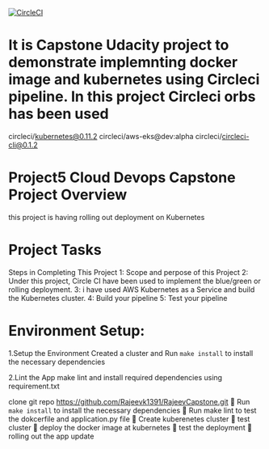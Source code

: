[![CircleCI](https://circleci.com/gh/Rajeevk1391/RajeevCapstone/tree/main.svg?style=svg)](https://circleci.com/gh/Rajeevk1391/RajeevCapstone/tree/main)

# It is Capstone Udacity project to demonstrate implemnting docker image and kubernetes using Circleci pipeline. In this project Circleci orbs has been used

circleci/kubernetes@0.11.2
circleci/aws-eks@dev:alpha
circleci/circleci-cli@0.1.2
# Project5 Cloud Devops Capstone Project Overview
 this project is having rolling out deployment on Kubernetes
 
# Project  Tasks
Steps in Completing This Project
 1: Scope and perpose of this Project
 2: Under this project, Circle CI have been used to implement the blue/green or rolling deployment.
 3: i have used AWS Kubernetes as a Service and build the Kubernetes cluster.
 4: Build your pipeline
 5: Test your pipeline

# Environment Setup:
1.Setup the Environment
 Created a cluster and Run `make install` to install the necessary dependencies
 
2.Lint the App make lint and install required dependencies using requirement.txt

 

clone git repo https://github.com/Rajeevk1391/RajeevCapstone.git
	Run `make install` to install the necessary dependencies
	Run make lint to test the dokcerfile and application.py file
	Create kuberenetes cluster
	test cluster
	deploy the docker image at kubernetes
	test the deployment
	rolling out the app update 

